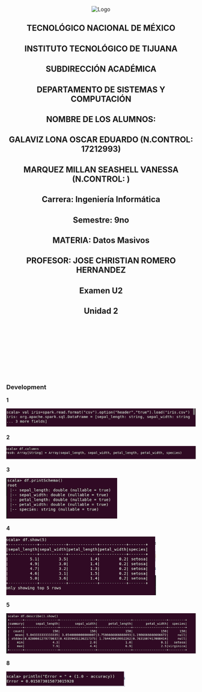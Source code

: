 <p align="center">
    <img alt="Logo" src="https://www.tijuana.tecnm.mx/wp-content/uploads/2021/08/liston-de-logos-oficiales-educacion-tecnm-FEB-2021.jpg" width=850 height=250>
</p>

<H2><p align="Center">TECNOLÓGICO NACIONAL DE MÉXICO</p></H2>

<H2><p align="Center">INSTITUTO TECNOLÓGICO DE TIJUANA</p></H2>

<H2><p align="Center">SUBDIRECCIÓN ACADÉMICA</p></H2>

<H2><p align="Center">DEPARTAMENTO DE SISTEMAS Y COMPUTACIÓN</p></H2>

<H2><p align="Center">NOMBRE DE LOS ALUMNOS: </p></H2>

<H2><p align="Center">GALAVIZ LONA OSCAR EDUARDO (N.CONTROL: 17212993)</p></H2>

<H2><p align="Center">MARQUEZ MILLAN SEASHELL VANESSA (N.CONTROL: ) </p></H2>

<H2><p align="Center">Carrera: Ingeniería Informática</p></H2>

<H2><p align="Center">Semestre: 9no </p></H2>

<H2><p align="Center">MATERIA: Datos Masivos</p></H2>

<H2><p align="Center">PROFESOR: JOSE CHRISTIAN ROMERO HERNANDEZ</p></H2>

<H2><p align="Center">Examen U2</p></H2>

<H2><p align="Center">Unidad 2</p></H2>

<br>
<br>
<br>
<br>
<br>
<br>
<br>
<br>

### Development













**1**

<p>
<img alt="Logo" src="./../Unit-2/Media/E2-1.png" >
</p>

**2**
<p>
<img alt="Logo" src="./../Unit-2/Media/E2-2.png" >
</p>

**3**
<p>
<img alt="Logo" src="./../Unit-2/Media/E2-3.png" >
</p>

**4**
<p>
<img alt="Logo" src="./../Unit-2/Media/E2-4.png" >
</p>

**5**
<p>
<img alt="Logo" src="./../Unit-2/Media/E2-5.png" >
</p>

**8**
<p>
<img alt="Logo" src="./../Unit-2/Media/E2_6.png" >
</p>